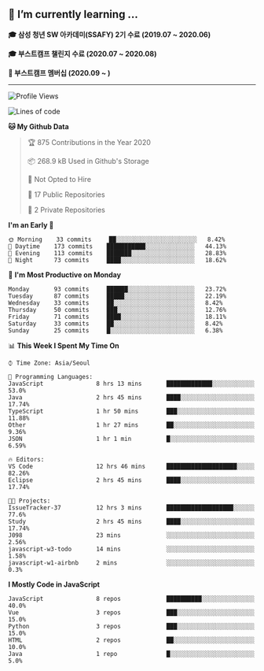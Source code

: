 ## 🌱 I’m currently learning ...

**🎓 삼성 청년 SW 아카데미(SSAFY) 2기 수료 (2019.07 ~ 2020.06)**

**🎓 부스트캠프 챌린지 수료 (2020.07 ~ 2020.08)**

**🏃  부스트캠프 멤버십 (2020.09 ~ )**
 
-----

<!--START_SECTION:waka-->
![Profile Views](http://img.shields.io/badge/Profile%20Views-1-blue)

![Lines of code](https://img.shields.io/badge/From%20Hello%20World%20I%27ve%20Written-34.5%20million%20lines%20of%20code-blue)

**🐱 My Github Data** 

> 🏆 875 Contributions in the Year 2020
 > 
> 📦 268.9 kB Used in Github's Storage 
 > 
> 🚫 Not Opted to Hire
 > 
> 📜 17 Public Repositories
 > 
> 🔑 2 Private Repositories 

**I'm an Early 🐤** 

```text
🌞 Morning    33 commits     ██░░░░░░░░░░░░░░░░░░░░░░░   8.42% 
🌆 Daytime    173 commits    ███████████░░░░░░░░░░░░░░   44.13% 
🌃 Evening    113 commits    ███████░░░░░░░░░░░░░░░░░░   28.83% 
🌙 Night      73 commits     ████░░░░░░░░░░░░░░░░░░░░░   18.62%

```
📅 **I'm Most Productive on Monday** 

```text
Monday       93 commits     ██████░░░░░░░░░░░░░░░░░░░   23.72% 
Tuesday      87 commits     █████░░░░░░░░░░░░░░░░░░░░   22.19% 
Wednesday    33 commits     ██░░░░░░░░░░░░░░░░░░░░░░░   8.42% 
Thursday     50 commits     ███░░░░░░░░░░░░░░░░░░░░░░   12.76% 
Friday       71 commits     ████░░░░░░░░░░░░░░░░░░░░░   18.11% 
Saturday     33 commits     ██░░░░░░░░░░░░░░░░░░░░░░░   8.42% 
Sunday       25 commits     █░░░░░░░░░░░░░░░░░░░░░░░░   6.38%

```


📊 **This Week I Spent My Time On** 

```text
⌚︎ Time Zone: Asia/Seoul

💬 Programming Languages: 
JavaScript               8 hrs 13 mins       █████████████░░░░░░░░░░░░   53.0% 
Java                     2 hrs 45 mins       ████░░░░░░░░░░░░░░░░░░░░░   17.74% 
TypeScript               1 hr 50 mins        ███░░░░░░░░░░░░░░░░░░░░░░   11.88% 
Other                    1 hr 27 mins        ██░░░░░░░░░░░░░░░░░░░░░░░   9.36% 
JSON                     1 hr 1 min          █░░░░░░░░░░░░░░░░░░░░░░░░   6.59%

🔥 Editors: 
VS Code                  12 hrs 46 mins      ████████████████████░░░░░   82.26% 
Eclipse                  2 hrs 45 mins       ████░░░░░░░░░░░░░░░░░░░░░   17.74%

🐱‍💻 Projects: 
IssueTracker-37          12 hrs 3 mins       ███████████████████░░░░░░   77.6% 
Study                    2 hrs 45 mins       ████░░░░░░░░░░░░░░░░░░░░░   17.74% 
J098                     23 mins             ░░░░░░░░░░░░░░░░░░░░░░░░░   2.56% 
javascript-w3-todo       14 mins             ░░░░░░░░░░░░░░░░░░░░░░░░░   1.58% 
javascript-w1-airbnb     2 mins              ░░░░░░░░░░░░░░░░░░░░░░░░░   0.3%

```

**I Mostly Code in JavaScript** 

```text
JavaScript               8 repos             ██████████░░░░░░░░░░░░░░░   40.0% 
Vue                      3 repos             ███░░░░░░░░░░░░░░░░░░░░░░   15.0% 
Python                   3 repos             ███░░░░░░░░░░░░░░░░░░░░░░   15.0% 
HTML                     2 repos             ██░░░░░░░░░░░░░░░░░░░░░░░   10.0% 
Java                     1 repo              █░░░░░░░░░░░░░░░░░░░░░░░░   5.0%

```



<!--END_SECTION:waka-->
